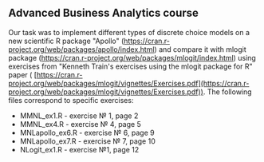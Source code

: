 ## Advanced Business Analytics course
Our task was to implement different types of discrete choice models on a new scientific R package "Apollo" (https://cran.r-project.org/web/packages/apollo/index.html) and compare it with mlogit package (https://cran.r-project.org/web/packages/mlogit/index.html) using exercises from "Kenneth Train's exercises using the mlogit package for R" paper ( [https://cran.r-project.org/web/packages/mlogit/vignettes/Exercises.pdf](https://cran.r-project.org/web/packages/mlogit/vignettes/Exercises.pdf)). The following files correspond to specific exercises:

-   MMNL_ex1.R - exercise № 1, page 2
-   MMNL_ex4.R - exercise № 4, page 5
-   MNLapollo_ex6.R - exercise № 6, page 9
-   MNLapollo_ex7.R - exercise № 7, page 10
-   NLogit_ex1.R - exercise №1, page 12
